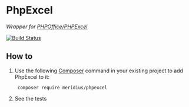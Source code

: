 # PhpExcel
*Wrapper for [PHPOffice/PHPExcel](https://github.com/PHPOffice/PHPExcel)*

[![Build Status](https://travis-ci.org/meridius/phpexcel.svg?branch=master)](https://travis-ci.org/meridius/phpexcel)

## How to

1. Use the following [Composer](https://packagist.org/) command in your existing project to add PhpExcel to it:

        composer require meridius/phpexcel

2. See the tests
